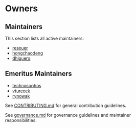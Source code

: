 # Owners

## Maintainers

This section lists all active maintainers:

* [resouer](https://github.com/resouer)
* [hongchaodeng](https://github.com/hongchaodeng)
* [dhiguero](https://github.com/dhiguero)

## Emeritus Maintainers

* [technosophos](https://github.com/technosophos)
* [vturecek](https://github.com/vturecek)
* [rynowak](https://github.com/rynowak)

See [CONTRIBUTING.md](CONTRIBUTING.md) for general contribution guidelines.

See [governance.md](governance.md) for governance guidelines and maintainer responsibilities.
